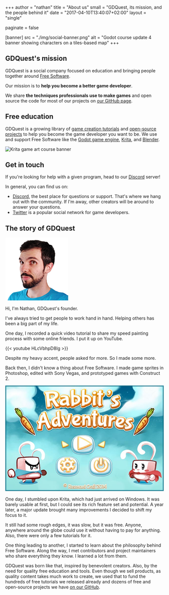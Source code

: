 +++
author = "nathan"
title = "About us"
small = "GDQuest, its mission, and the people behind it"
date = "2017-04-10T13:40:07+02:00"
layout = "single"

paginate = false

[banner]
src = "./img/social-banner.png"
alt = "Godot course update 4 banner showing characters on a tiles-based map"
+++

## GDQuest's mission

GDQuest is a social company focused on education and bringing people together around [Free Software](//en.wikipedia.org/wiki/Free_software).

Our mission is to **help you become a better game developer**.

We share **the techniques professionals use to make games** and open source the code for most of our projects on [our GitHub page](//github.com/GDQuest/).

## Free education

GDQuest is a growing library of [game creation tutorials](/tutorial) and [open-source projects](https://github.com/GDQuest/) to help you become the game developer you want to be. We use and support Free Software like the [Godot game engine](//godotengine.org/), [Krita](//krita.org/en/), and [Blender](//www.blender.org/).

![Krita game art course banner](/krita/game-art-quest/painterly-game-art-banner.jpg)

## Get in touch

If you're looking for help with a given program, head to our [Discord](//discord.gg/KVaCsSP) server!

In general, you can find us on:

- [Discord](//discord.gg/KVaCsSP), the best place for questions or support. That's where we hang out with the community. If I'm away, other creators will be around to answer your questions.
- [Twitter](//twitter.com/NathanGDQuest) is a popular social network for game developers.

## The story of GDQuest

![Portrait of Nathan, GDQuest founder](./img/nathan.png)

Hi, I'm Nathan, GDQuest's founder.

I've always tried to get people to work hand in hand. Helping others has been a big part of my life.

One day, I recorded a quick video tutorial to share my speed painting process with some online friends. I put it up on YouTube.

{{< youtube HLcVbhpD8Ig >}}

Despite my heavy accent, people asked for more. So I made some more.

Back then, I didn't know a thing about Free Software. I made game sprites in Photoshop, edited with Sony Vegas, and prototyped games with Construct 2.

![Rabbit Adventures screenshot](./img/rabbit-adventures-resonant-craft.jpg)

One day, I stumbled upon Krita, which had just arrived on Windows. It was barely usable at first, but I could see its rich feature set and potential. A year later, a major update brought many improvements I decided to shift my focus to it.

It still had some rough edges, it was slow, but it was free. Anyone, anywhere around the globe could use it without having to pay for anything. Also, there were only a few tutorials for it.

One thing leading to another, I started to learn about the philosophy behind Free Software. Along the way, I met contributors and project maintainers who share everything they know. I learned a lot from them.

GDQuest was born like that, inspired by benevolent creators. Also, by the need for quality free education and tools. Even though we sell products, as quality content takes much work to create, we used that to fund the hundreds of free tutorials we released already and dozens of free and open-source projects we have [on our GitHub](//github.com/GDQuest).
